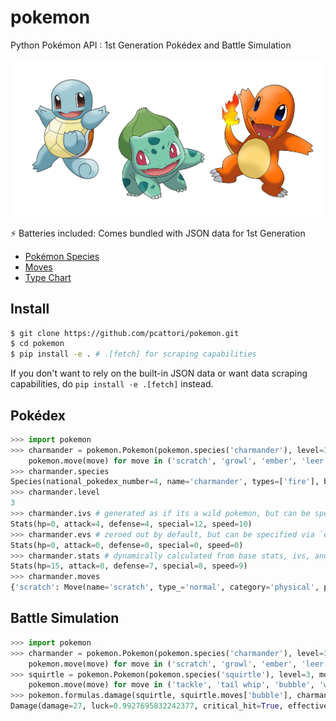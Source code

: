 # pokemon

Python Pokémon API : 1st Generation Pokédex and Battle Simulation


![pokemon-starters](assets/pokemon-starters.png)

:zap: Batteries included: Comes bundled with JSON data for 1st Generation
- [Pokémon Species](pokemon/data/species.json)
- [Moves](pokemon/data/moves.json)
- [Type Chart](pokemon/data/type_effectiveness.json)

## Install

```sh
$ git clone https://github.com/pcattori/pokemon.git
$ cd pokemon
$ pip install -e . # .[fetch] for scraping capabilities
```

If you don't want to rely on the built-in JSON data or want data scraping
capabilities, do `pip install -e .[fetch]` instead.

## Pokédex

```python
>>> import pokemon
>>> charmander = pokemon.Pokemon(pokemon.species('charmander'), level=3, moves=[
    pokemon.move(move) for move in ('scratch', 'growl', 'ember', 'leer')])
>>> charmander.species
Species(national_pokedex_number=4, name='charmander', types=['fire'], base_stats=Stats(hp=39, attack=52, defense=43, special=50, speed=65))
>>> charmander.level
3
>>> charmander.ivs # generated as if its a wild pokemon, but can be specified via `ivs` kwarg in pokemon.Pokemon
Stats(hp=0, attack=4, defense=4, special=12, speed=10)
>>> charmander.evs # zeroed out by default, but can be specified via `evs` kwarg in pokemon.Pokemon
Stats(hp=0, attack=0, defense=0, special=0, speed=0)
>>> charmander.stats # dynamically calculated from base stats, ivs, and evs
Stats(hp=15, attack=8, defense=7, special=8, speed=9)
>>> charmander.moves
{'scratch': Move(name='scratch', type_='normal', category='physical', power=40, accuracy=100, pp=35), 'growl': Move(name='growl', type_='normal', category='status', power=None, accuracy=100, pp=40), 'ember': Move(name='ember', type_='fire', category='special', power=40, accuracy=100, pp=25), 'leer': Move(name='leer', type_='normal', category='status', power=None, accuracy=100, pp=30)}
```

## Battle Simulation

```python
>>> import pokemon
>>> charmander = pokemon.Pokemon(pokemon.species('charmander'), level=3, moves=[
    pokemon.move(move) for move in ('scratch', 'growl', 'ember', 'leer')])
>>> squirtle = pokemon.Pokemon(pokemon.species('squirtle'), level=3, moves=[
    pokemon.move(move) for move in ('tackle', 'tail whip', 'bubble', 'water gun')])
>>> pokemon.formulas.damage(squirtle, squirtle.moves['bubble'], charmander)
Damage(damage=27, luck=0.9927695832242377, critical_hit=True, effectiveness=2) # non-deterministic, so your results may vary
```
